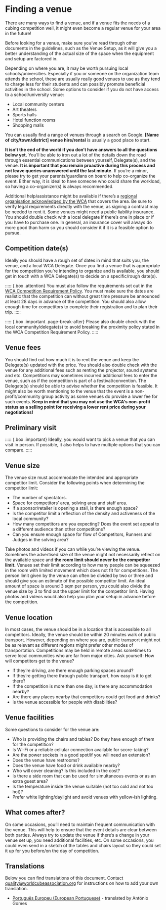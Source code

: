 # Finding a venue

There are many ways to find a venue, and if a venue fits the needs of a cubing competition well, it might even become a regular venue for your area in the future!

Before looking for a venue, make sure you’ve read through other documents in the guidelines, such as the Venue Setup, as it will give you a better understanding of the actual size of the space when the equipment and setup are factored in.

Depending on where you are, it may be worth pursuing local schools/universities. Especially if you or someone on the organization team attends the school, these are usually really good venues to use as they tend to charge less for their students and can possibly promote beneficial activities in the school.
Some options to consider if you do not have access to a school/university venue:

- Local community centers
- Art theaters
- Sports halls
- Hotel function rooms
- Shopping malls

You can usually find a range of venues through a search on Google. **[Name of city/town/district] venue hire/rental** is usually a good place to start.

**It isn’t the end of the world if you don’t have answers to all the questions below yet.** You’ll be able to iron out a lot of the details down the road through essential communications between yourself, Delegate(s), and the venue. **It is important that you remain proactive during this process and not leave queries unanswered until the last minute.** If you’re a minor, please try to get your parents/guardians on board to help co-organize the event. Either way, it is ideal to have someone who could share the workload, so having a co-organizer(s) is always recommended.

Additional help/assistance might be available if there’s a [regional organisation acknowledged by the WCA](wca{organizations}) that covers the area. Be sure to verify legal requirements directly with the venue, as signing a contract may be needed to rent it. Some venues might need a public liability insurance. You should double check with a local delegate if there’s one in place or if you have to purchase one. In general, an insurance cover will always do more good than harm so you should consider it if it is a feasible option to pursue.

## Competition date(s)

Ideally you should have a rough set of dates in mind that suits you, the venue, and a local WCA Delegate. Once you find a venue that is appropriate for the competition you’re intending to organize and is available, you should get in touch with a WCA Delegate(s) to decide on a specific/rough date(s).

::::: {.box .attention}
You must also follow the requirements set out in the [WCA Competition Requirement Policy](wcadoc{documents/policies/external/Competition%20Requirements.pdf}). You must make sure the dates are realistic that the competition can without great time pressure be announced at least 28 days in advance of the competition. You should also allow enough time for competitors to complete their registration and to plan their trip.
:::::

::::: {.box .important .page-break-after}
Please also double check with the local community/delegate(s) to avoid breaking the proximity policy stated in the WCA Competition Requirement Policy.
:::::

## Venue fees

You should find out how much it is to rent the venue and keep the Delegate(s) updated with the price. You should also double check with the venue for any additional fees such as renting the projector, sound systems and etc. Competitions may sometimes incurred additional fees to enter the venue, such as if the competition is part of a festival/convention. The Delegate(s) should be able to advise whether the competition is feasible. It might also be worth mentioning to the venue that the event is a non-profit/community group activity as some venues do provide a lower fee for such events. **Keep in mind that you may not use the WCA's non-profit status as a selling point for receiving a lower rent price during your negotiations!**

## Preliminary visit

::::: {.box .important}
Ideally, you would want to pick a venue that you can visit in person. If possible, it also helps to have multiple options that you can compare.
:::::

## Venue size

The venue size must accommodate the intended and appropriate competitor limit.
Consider the following points when determining the competitor limit:

- The number of spectators.
- Space for competitors’ area, solving area and staff area.
- If a sponsor/retailer is opening a stall, is there enough space?
- Is the competitor limit a reflection of the density and activeness of the local community?
- How many competitors are you expecting? Does the event set appeal to a different audience than other competitions?
- Can you ensure enough space for flow of Competitors, Runners and Judges in the solving area?

Take photos and videos if you can while you’re viewing the venue. Sometimes the advertised size of the venue might not necessarily reflect on the available space and **the room limit should never be the competitor limit.** Venues set their limit according to how many people can be squeezed in the room with limited movement which does not fit for competitions. The person limit given by the venue can often be divided by two or three and should give you an estimate of the possible competitor limit. An ideal amount of space is around 3 sqm per person, you could also divide the venue size by 3 to find out the upper limit for the competitor limit. Having photos and videos would also help you plan your setup in advance before the competition.

## Venue location

In most cases, the venue should be in a location that is accessible to all competitors. Ideally, the venue should be within 20 minutes walk of public transport. However, depending on where you are, public transport might not be as relevant as different regions might prefer other modes of transportation. Competitions may be held in remote areas sometimes to serve local communities who are far from major cities.
Ask yourself: How will competitors get to the venue?

- If they’re driving, are there enough parking spaces around?
- If they’re getting there through public transport, how easy is it to get there?
- If the competition is more than one day, is there any accommodation nearby?
- Are there any places nearby that competitors could get food and drinks?
- Is the venue accessible for people with disabilities?

## Venue facilities

Some questions to consider for the venue are:

- Who is providing the chairs and tables? Do they have enough of them for the competition?
- Is Wi-Fi or a reliable cellular connection available for score-taking?
- Are the power sockets in a good spot/if you will need an extension?
- Does the venue have restrooms?
- Does the venue have food or drink available nearby?
- Who will cover cleaning? Is this included in the cost?
- Is there a side room that can be used for simultaneous events or as an extra guest area?
- Is the temperature inside the venue suitable (not too cold and not too hot)?
- Prefer white lighting/daylight and avoid venues with yellow-ish lighting.

## What comes after?

On some occasions, you’ll need to maintain frequent communication with the venue. This will help to ensure that the event details are clear between both parties. Always try to update the venue if there’s a change in your venue set up, you need additional facilities, etc. On some occasions, you could even send in a sketch of the tables and chairs layout so they could set it up for you before/on the day of competition.

<div class="spacer"></div>

## Translations

Below you can find translations of this document. Contact quality@worldcubeassociation.org for instructions on how to add your own translation.

- [Português Europeu (European Portuguese)](wcadoc{edudoc/organizer-guidelines/pt/finding-venue.pdf}) - translated by António Gomes

